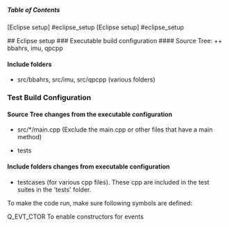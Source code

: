##### Table of Contents  
[Eclipse setup] #eclipse_setup
[Eclipse setup] #eclipse_setup  

<a name="eclipse_setup"/>
## Eclipse setup
### Executable build configuration
#### Source Tree:
++ bbahrs, imu, qpcpp

#### Include folders
+ src/bbahrs, src/imu, src/qpcpp (various folders)

### Test Build Configuration 

#### Source Tree changes from the executable configuration
- src/*/main.cpp (Exclude the main.cpp or other files that have a main method)
+ tests

#### Include folders changes from executable configuration
+ testcases (for various cpp files). These cpp are included in the test suites in the 'tests' folder.


To make the code run, make sure following symbols are defined:

Q_EVT_CTOR		To enable constructors for events